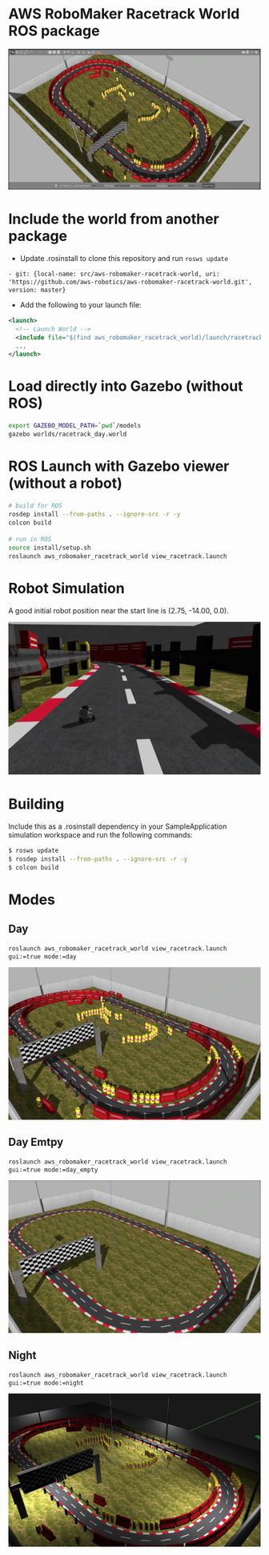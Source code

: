 # AWS RoboMaker Racetrack World ROS package

![Gazebo01](docs/images/gazebo_01.png)

# Include the world from another package

* Update .rosinstall to clone this repository and run `rosws update`
```
- git: {local-name: src/aws-robomaker-racetrack-world, uri: 'https://github.com/aws-robotics/aws-robomaker-racetrack-world.git', version: master}
```
* Add the following to your launch file:
```xml
<launch>
  <!-- Launch World -->
  <include file="$(find aws_robomaker_racetrack_world)/launch/racetrack.launch"/>
  ...
</launch>
```

# Load directly into Gazebo (without ROS)
```bash
export GAZEBO_MODEL_PATH=`pwd`/models
gazebo worlds/racetrack_day.world
```

# ROS Launch with Gazebo viewer (without a robot)
```bash
# build for ROS
rosdep install --from-paths . --ignore-src -r -y
colcon build

# run in ROS
source install/setup.sh
roslaunch aws_robomaker_racetrack_world view_racetrack.launch
```

# Robot Simulation
A good initial robot position near the start line is (2.75, -14.00, 0.0).   

![Gazebo01](docs/images/turtlebot_burger.png)

# Building
Include this as a .rosinstall dependency in your SampleApplication simulation workspace and run the following commands:

```bash
$ rosws update
$ rosdep install --from-paths . --ignore-src -r -y
$ colcon build
```

# Modes
## Day 
```
roslaunch aws_robomaker_racetrack_world view_racetrack.launch gui:=true mode:=day
```
![Gazebo01](docs/images/day_01.png)

## Day Emtpy 
```
roslaunch aws_robomaker_racetrack_world view_racetrack.launch gui:=true mode:=day_empty
```
![Gazebo01](docs/images/day_empty_01.png)

## Night
```
roslaunch aws_robomaker_racetrack_world view_racetrack.launch gui:=true mode:=night
```
![Gazebo01](docs/images/night_01.png)

